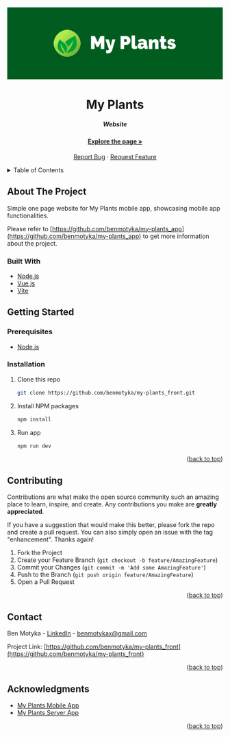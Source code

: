 <a name="readme-top"></a>

<br />
<div align="center">
  <a href="https://github.com/benmotyka/my-plants_front">
    <img src="readme/banner.png" alt="Banner">
  </a>
  <h1 align="center">My Plants</h1>
  <h5 align="center">Website</h5>
  <p align="center">
    <a href="https://harmonious-entremet-3dda15.netlify.app"><h4>Explore the page »</h4></a>
    <a href="https://github.com/benmotyka/my-plants_front/issues">Report Bug</a>
    ·
    <a href="https://github.com/benmotyka/my-plants_front/issues">Request Feature</a>
  </p>
</div>

<!-- TABLE OF CONTENTS -->
<details>
  <summary>Table of Contents</summary>
  <ol>
    <li>
      <a href="#about-the-project">About The Project</a>
      <ul>
        <li><a href="#built-with">Built With</a></li>
      </ul>
    </li>
    <li>
      <a href="#getting-started">Getting Started</a>
      <ul>
        <li><a href="#prerequisites">Prerequisites</a></li>
        <li><a href="#installation">Installation</a></li>
      </ul>
    </li>
    <li><a href="#contributing">Contributing</a></li>
    <li><a href="#contact">Contact</a></li>
    <li><a href="#acknowledgments">Acknowledgments</a></li>
  </ol>
</details>

<!-- ABOUT THE PROJECT -->

## About The Project

Simple one page website for My Plants mobile app, showcasing mobile app functionalities.

Please refer to [https://github.com/benmotyka/my-plants_app](https://github.com/benmotyka/my-plants_app) to get more information about the project.

### Built With

* [Node.js](https://nodejs.org/)
* [Vue.js](https://vuejs.org/)
* [Vite](https://vitejs.dev/)

<!-- GETTING STARTED -->

## Getting Started

### Prerequisites

- [Node.js](https://nodejs.org/en/download/)

### Installation

1. Clone this repo
   ```sh
   git clone https://github.com/benmotyka/my-plants_front.git
   ```
2. Install NPM packages
   ```sh
   npm install
   ```
3. Run app
   ```sh
   npm run dev
   ```

<p align="right">(<a href="#readme-top">back to top</a>)</p>

<!-- CONTRIBUTING -->

## Contributing

Contributions are what make the open source community such an amazing place to learn, inspire, and create. Any contributions you make are **greatly appreciated**.

If you have a suggestion that would make this better, please fork the repo and create a pull request. You can also simply open an issue with the tag "enhancement".
Thanks again!

1. Fork the Project
2. Create your Feature Branch (`git checkout -b feature/AmazingFeature`)
3. Commit your Changes (`git commit -m 'Add some AmazingFeature'`)
4. Push to the Branch (`git push origin feature/AmazingFeature`)
5. Open a Pull Request

<p align="right">(<a href="#readme-top">back to top</a>)</p>

<!-- LICENSE
## License

Distributed under the MIT License. See `LICENSE.txt` for more information.

<p align="right">(<a href="#readme-top">back to top</a>)</p>
 -->

## Contact

Ben Motyka - [LinkedIn](https://www.linkedin.com/in/ben-motyka-97a729240/) - benmotykax@gmail.com

Project Link: [https://github.com/benmotyka/my-plants_front](https://github.com/benmotyka/my-plants_front)

<p align="right">(<a href="#readme-top">back to top</a>)</p>

<!-- ACKNOWLEDGMENTS -->
## Acknowledgments

* [My Plants Mobile App](https://github.com/benmotyka/my-plants_app)
* [My Plants Server App](https://github.com/benmotyka/my-plants_api)

<p align="right">(<a href="#readme-top">back to top</a>)</p>